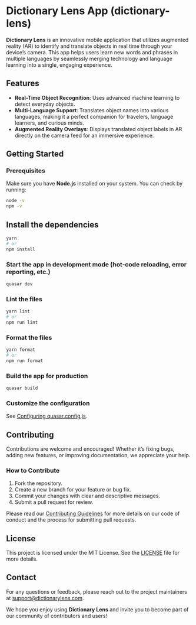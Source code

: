 # Dictionary Lens App (dictionary-lens)

**Dictionary Lens** is an innovative mobile application that utilizes augmented reality (AR) to identify and translate objects in real time through your device’s camera. This app helps users learn new words and phrases in multiple languages by seamlessly merging technology and language learning into a single, engaging experience.

## Features
- **Real-Time Object Recognition**: Uses advanced machine learning to detect everyday objects.
- **Multi-Language Support**: Translates object names into various languages, making it a perfect companion for travelers, language learners, and curious minds.
- **Augmented Reality Overlays**: Displays translated object labels in AR directly on the camera feed for an immersive experience.

## Getting Started

### Prerequisites
Make sure you have **Node.js** installed on your system. You can check by running:
```bash
node -v
npm -v
```

## Install the dependencies
```bash
yarn
# or
npm install
```

### Start the app in development mode (hot-code reloading, error reporting, etc.)
```bash
quasar dev
```


### Lint the files
```bash
yarn lint
# or
npm run lint
```


### Format the files
```bash
yarn format
# or
npm run format
```



### Build the app for production
```bash
quasar build
```

### Customize the configuration
See [Configuring quasar.config.js](https://v2.quasar.dev/quasar-cli-vite/quasar-config-js).

## Contributing
Contributions are welcome and encouraged! Whether it’s fixing bugs, adding new features, or improving documentation, we appreciate your help.

### How to Contribute
1. Fork the repository.
2. Create a new branch for your feature or bug fix.
3. Commit your changes with clear and descriptive messages.
4. Submit a pull request for review.

Please read our [Contributing Guidelines](CONTRIBUTING.md) for more details on our code of conduct and the process for submitting pull requests.

## License
This project is licensed under the MIT License. See the [LICENSE](LICENSE) file for more details.

## Contact
For any questions or feedback, please reach out to the project maintainers at [support@dictionarylens.com](mailto:support@dictionarylens.com).

We hope you enjoy using **Dictionary Lens** and invite you to become part of our community of contributors and users!
